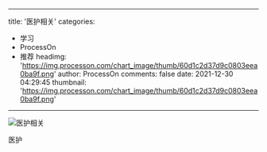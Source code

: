 
---
title: '医护相关'
categories: 
 - 学习
 - ProcessOn
 - 推荐
headimg: 'https://img.processon.com/chart_image/thumb/60d1c2d37d9c0803eea0ba9f.png'
author: ProcessOn
comments: false
date: 2021-12-30 04:29:45
thumbnail: 'https://img.processon.com/chart_image/thumb/60d1c2d37d9c0803eea0ba9f.png'
---

<div>   
<img class="thumb" alt="医护相关" src="https://img.processon.com/chart_image/thumb/60d1c2d37d9c0803eea0ba9f.png" referrerpolicy="no-referrer">
<p>医护</p>  
</div>
            